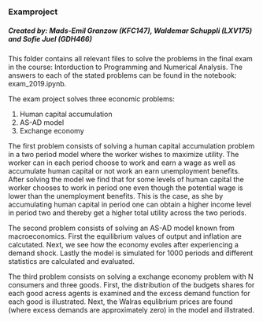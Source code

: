 ### Examproject
##### Created by: Mads-Emil Granzow (KFC147), Waldemar Schuppli (LXV175) and Sofie Juel (GDH466)

This folder contains all relevant files to solve the problems in the final exam in the course: Intorduction to Programming and Numerical Analysis. 
The answers to each of the stated problems can be found in the notebook: exam_2019.ipynb.

The exam project solves three economic problems:

1. Human capital accumulation
2. AS-AD model
3. Exchange economy

The first problem consists of solving a human capital accumulation problem in a two period model where the worker wishes to maximize utility.
The worker can in each period choose to work and earn a wage as well as accumulate human capital or not work an earn unemployment benefits. 
After solving the model we find that for some levels of human capital the worker chooses to work in period one even though the potential wage is lower than the unemployment benefits. This is the case, as she by accumulating human capital in period one can obtain a higher income level in period two and thereby get a higher total utility across the two periods.

The second problem consists of solving an AS-AD model known from macroeconomics. 
First the equilibrium values of output and inflation are calcutated. Next, we see how the economy evoles after experiencing a demand shock. 
Lastly the model is simulated for 1000 periods and different statistics are calculated and evaluated.

The third problem consists on solving a exchange economy problem with N consumers and three goods. 
First, the distribution of the budgets shares for each good acress agents is examined and the excess demand function for each good is illustrated.
Next, the Walras equlibrium prices are found (where excess demands are approximately zero)  in the model and illstrated. 



